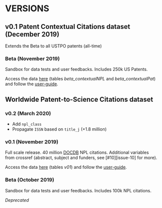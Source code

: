 [DOCDB]:https://www.epo.org/searching-for-patents/data/bulk-data-sets/docdb.html#tab-1
[user-guide]:user-guide/user-guide.md
[db]:https://console.cloud.google.com/bigquery?project=npl-parsing&p=npl-parsing&d=patcit&page=dataset


# VERSIONS

## v0.1 Patent Contextual Citations dataset (December 2019)

Extends the Beta to all USTPO patents (all-time)

### Beta (November 2019)

Sandbox for data tests and user feedbacks. Includes 250k US Patents.

Access the data [here][db] (tables *beta\_contextualNPL* and *beta\_contextualPat*) and follow the [user-guide][user-guide].


## Worldwide Patent-to-Science Citations dataset

### v0.2 (March 2020)

- Add `npl_class`
- Propagate `ISSN` based on `title_j` (+1.8 million)

### v0.1 (November 2019)

Full scale release. 40 million [DOCDB][DOCDB] NPL citations. Additional variables from crossref (abstract, subject and funders, see [#10][issue-10] for more).

Access the data [here][db] (tables *v01*) and follow the [user-guide][user-guide].

### Beta (October 2019)

Sandbox for data tests and user feedbacks. Includes 100k NPL citations.

*Deprecated*
